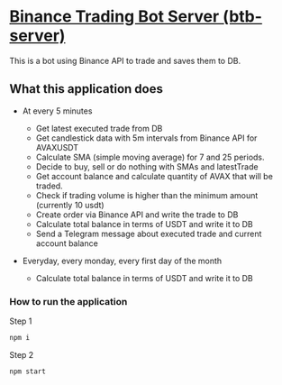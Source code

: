 # [Binance Trading Bot Server (btb-server)](https://binance-trading-bot-server.herokuapp.com)
This is a bot using Binance API to trade and saves them to DB.

## What this application does
- At every 5 minutes 
  - Get latest executed trade from DB
  - Get candlestick data with 5m intervals from Binance API for AVAXUSDT
  - Calculate SMA (simple moving average) for 7 and 25 periods.
  - Decide to buy, sell or do nothing with SMAs and latestTrade
  - Get account balance and calculate quantity of AVAX that will be traded.   
  - Check if trading volume is higher than the minimum amount (currently 10 usdt)
  - Create order via Binance API and write the trade to DB
  - Calculate total balance in terms of USDT and write it to DB
  - Send a Telegram message about executed trade and current account balance
  
- Everyday, every monday, every first day of the month 
  - Calculate total balance in terms of USDT and write it to DB

### How to run the application
Step 1
```sh
npm i
```
Step 2
```
npm start
```
